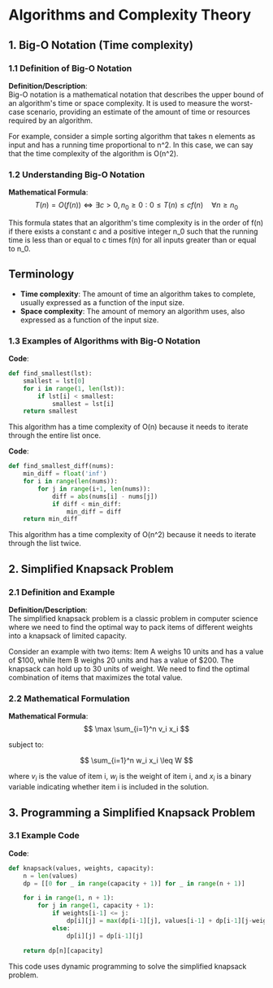 # Algorithms and Complexity Theory

## 1. Big-O Notation (Time complexity)

### 1.1 Definition of Big-O Notation

**Definition/Description**:  
Big-O notation is a mathematical notation that describes the upper bound of an algorithm's time or space complexity. It is used to measure the worst-case scenario, providing an estimate of the amount of time or resources required by an algorithm.

For example, consider a simple sorting algorithm that takes n elements as input and has a running time proportional to n^2. In this case, we can say that the time complexity of the algorithm is O(n^2).

### 1.2 Understanding Big-O Notation

**Mathematical Formula**:  
$$ T(n) = O(f(n)) \iff \exists c > 0, n_0 \geq 0 : 0 \leq T(n) \leq cf(n) \quad \forall n \geq n_0 $$

This formula states that an algorithm's time complexity is in the order of f(n) if there exists a constant c and a positive integer n_0 such that the running time is less than or equal to c times f(n) for all inputs greater than or equal to n_0.

## Terminology

* **Time complexity**: The amount of time an algorithm takes to complete, usually expressed as a function of the input size.
* **Space complexity**: The amount of memory an algorithm uses, also expressed as a function of the input size.

### 1.3 Examples of Algorithms with Big-O Notation

**Code**:  
```python
def find_smallest(lst):
    smallest = lst[0]
    for i in range(1, len(lst)):
        if lst[i] < smallest:
            smallest = lst[i]
    return smallest
```

This algorithm has a time complexity of O(n) because it needs to iterate through the entire list once.

**Code**:  
```python
def find_smallest_diff(nums):
    min_diff = float('inf')
    for i in range(len(nums)):
        for j in range(i+1, len(nums)):
            diff = abs(nums[i] - nums[j])
            if diff < min_diff:
                min_diff = diff
    return min_diff
```

This algorithm has a time complexity of O(n^2) because it needs to iterate through the list twice.

## 2. Simplified Knapsack Problem

### 2.1 Definition and Example

**Definition/Description**:  
The simplified knapsack problem is a classic problem in computer science where we need to find the optimal way to pack items of different weights into a knapsack of limited capacity.

Consider an example with two items: Item A weighs 10 units and has a value of $100, while Item B weighs 20 units and has a value of $200. The knapsack can hold up to 30 units of weight. We need to find the optimal combination of items that maximizes the total value.

### 2.2 Mathematical Formulation

**Mathematical Formula**:  
$$ \max \sum_{i=1}^n v_i x_i $$

subject to:

$$ \sum_{i=1}^n w_i x_i \leq W $$

where $v_i$ is the value of item i, $w_i$ is the weight of item i, and $x_i$ is a binary variable indicating whether item i is included in the solution.

## 3. Programming a Simplified Knapsack Problem

### 3.1 Example Code

**Code**:  
```python
def knapsack(values, weights, capacity):
    n = len(values)
    dp = [[0 for _ in range(capacity + 1)] for _ in range(n + 1)]

    for i in range(1, n + 1):
        for j in range(1, capacity + 1):
            if weights[i-1] <= j:
                dp[i][j] = max(dp[i-1][j], values[i-1] + dp[i-1][j-weights[i-1]])
            else:
                dp[i][j] = dp[i-1][j]

    return dp[n][capacity]
```

This code uses dynamic programming to solve the simplified knapsack problem.